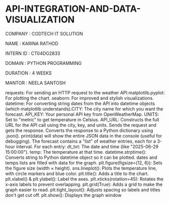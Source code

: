 # API-INTEGRATION-AND-DATA-VISUALIZATION
COMPANY : CODTECH IT SOLUTION

NAME : KARINA RATHOD

INTERN ID : CT04DG2833

DOMAIN : PYTHON PROGRAMMING

DURATION : 4 WEEKS

MANTOR : NEELA SANTOSH 

requests: For sending an HTTP request to the weather API.matplotlib.pyplot: For plotting the chart. seaborn: For improved and stylish visualizations. datetime: For converting string dates from the API into datetime objects (which matplotlib understands).CITY: The city name for which you want the forecast. API_KEY: Your personal API key from OpenWeatherMap. UNITS: Set to "metric" to get temperature in Celsius.
API_URL: Constructs the full URL for the API call using the city, key, and units. Sends the request and gets the response. Converts the response to a Python dictionary using .json(). print(data) will show the entire JSON data in the console (useful for debugging). The forecast contains a "list" of weather entries, each for a 3-hour interval. For each entry: dt_txt: The date and time (like "2025-06-29 15:00:00"). temp: The temperature at that time. datetime.strptime(): Converts string to Python datetime object so it can be plotted. dates and temps lists are filled with data for the graph. plt.figure(figsize=(12, 6)): Sets the figure size (width × height). sns.lineplot(): Plots the temperature line, with circle markers and blue color. plt.title(): Adds a title to the chart. plt.xlabel() & plt.ylabel(): Label the axes. plt.xticks(rotation=45): Rotates the x-axis labels to prevent overlapping. plt.grid(True): Adds a grid to make the graph easier to read. plt.tight_layout(): Adjusts spacing so labels and titles don't get cut off. plt.show(): Displays the graph window
